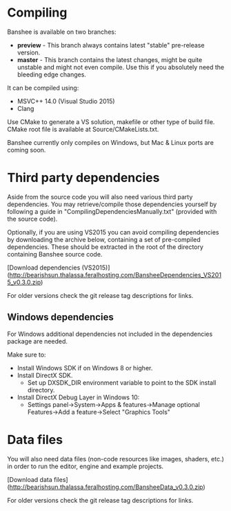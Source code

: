 # Compiling

Banshee is available on two branches:
 - **preview** - This branch always contains latest "stable" pre-release version.
 - **master** - This branch contains the latest changes, might be quite unstable and might not even compile. Use this if you absolutely need the bleeding edge changes.
 
It can be compiled using:
 - MSVC++ 14.0 (Visual Studio 2015)
 - Clang
 
Use CMake to generate a VS solution, makefile or other type of build file. CMake root file is available at Source/CMakeLists.txt.
 
Banshee currently only compiles on Windows, but Mac & Linux ports are coming soon.

# Third party dependencies
Aside from the source code you will also need various third party dependencies. You may retrieve/compile those dependencies yourself by following a guide in "CompilingDependenciesManually.txt" (provided with the source code). 

Optionally, if you are using VS2015 you can avoid compiling dependencies by downloading the archive below, containing a set of pre-compiled dependencies. These should be extracted in the root of the directory containing Banshee source code.

[Download dependencies (VS2015)] (http://bearishsun.thalassa.feralhosting.com/BansheeDependencies_VS2015_v0.3.0.zip)

For older versions check the git release tag descriptions for links.

## Windows dependencies
For Windows additional dependencies not included in the dependencies package are needed.

Make sure to:
 - Install Windows SDK if on Windows 8 or higher.
 - Install DirectX SDK.
   - Set up DXSDK_DIR environment variable to point to the SDK install directory.
 - Install DirectX Debug Layer in Windows 10:
   - Settings panel->System->Apps & features->Manage optional Features->Add a feature->Select "Graphics Tools"

# Data files
You will also need data files (non-code resources like images, shaders, etc.) in order to run the editor, engine and example projects.

[Download data files] (http://bearishsun.thalassa.feralhosting.com/BansheeData_v0.3.0.zip)

For older versions check the git release tag descriptions for links.
